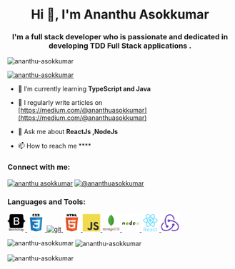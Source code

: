 <h1 align="center">Hi 👋, I'm Ananthu Asokkumar</h1>
<h3 align="center">I'm a full stack developer who is passionate and dedicated in developing TDD Full Stack applications .</h3>

<p align="left"> <img src="https://komarev.com/ghpvc/?username=ananthu-asokkumar&label=Profile%20views&color=0e75b6&style=flat" alt="ananthu-asokkumar" /> </p>

<p align="left"> <a href="https://github.com/ryo-ma/github-profile-trophy"><img src="https://github-profile-trophy.vercel.app/?username=ananthu-asokkumar" alt="ananthu-asokkumar" /></a> </p>

- 🌱 I’m currently learning **TypeScript and Java**

- 📝 I regularly write articles on [https://medium.com/@ananthuasokkumar](https://medium.com/@ananthuasokkumar)

- 💬 Ask me about **ReactJs ,NodeJs**

- 📫 How to reach me ****

<h3 align="left">Connect with me:</h3>
<p align="left">
<a href="https://linkedin.com/in/ananthu asokkumar" target="blank"><img align="center" src="https://raw.githubusercontent.com/rahuldkjain/github-profile-readme-generator/master/src/images/icons/Social/linked-in-alt.svg" alt="ananthu asokkumar" height="30" width="40" /></a>
<a href="https://medium.com/@ananthuasokkumar" target="blank"><img align="center" src="https://raw.githubusercontent.com/rahuldkjain/github-profile-readme-generator/master/src/images/icons/Social/medium.svg" alt="@ananthuasokkumar" height="30" width="40" /></a>
</p>

<h3 align="left">Languages and Tools:</h3>
<p align="left"> <a href="https://getbootstrap.com" target="_blank" rel="noreferrer"> <img src="https://raw.githubusercontent.com/devicons/devicon/master/icons/bootstrap/bootstrap-plain-wordmark.svg" alt="bootstrap" width="40" height="40"/> </a> <a href="https://www.w3schools.com/css/" target="_blank" rel="noreferrer"> <img src="https://raw.githubusercontent.com/devicons/devicon/master/icons/css3/css3-original-wordmark.svg" alt="css3" width="40" height="40"/> </a> <a href="https://git-scm.com/" target="_blank" rel="noreferrer"> <img src="https://www.vectorlogo.zone/logos/git-scm/git-scm-icon.svg" alt="git" width="40" height="40"/> </a> <a href="https://www.w3.org/html/" target="_blank" rel="noreferrer"> <img src="https://raw.githubusercontent.com/devicons/devicon/master/icons/html5/html5-original-wordmark.svg" alt="html5" width="40" height="40"/> </a> <a href="https://developer.mozilla.org/en-US/docs/Web/JavaScript" target="_blank" rel="noreferrer"> <img src="https://raw.githubusercontent.com/devicons/devicon/master/icons/javascript/javascript-original.svg" alt="javascript" width="40" height="40"/> </a> <a href="https://www.mongodb.com/" target="_blank" rel="noreferrer"> <img src="https://raw.githubusercontent.com/devicons/devicon/master/icons/mongodb/mongodb-original-wordmark.svg" alt="mongodb" width="40" height="40"/> </a> <a href="https://nodejs.org" target="_blank" rel="noreferrer"> <img src="https://raw.githubusercontent.com/devicons/devicon/master/icons/nodejs/nodejs-original-wordmark.svg" alt="nodejs" width="40" height="40"/> </a> <a href="https://reactjs.org/" target="_blank" rel="noreferrer"> <img src="https://raw.githubusercontent.com/devicons/devicon/master/icons/react/react-original-wordmark.svg" alt="react" width="40" height="40"/> </a> <a href="https://redux.js.org" target="_blank" rel="noreferrer"> <img src="https://raw.githubusercontent.com/devicons/devicon/master/icons/redux/redux-original.svg" alt="redux" width="40" height="40"/> </a> </p>

<p><img align="left" src="https://github-readme-stats.vercel.app/api/top-langs?username=ananthu-asokkumar&show_icons=true&locale=en&layout=compact" alt="ananthu-asokkumar" /></p>

<p>&nbsp;<img align="center" src="https://github-readme-stats.vercel.app/api?username=ananthu-asokkumar&show_icons=true&locale=en" alt="ananthu-asokkumar" /></p>

<p><img align="center" src="https://github-readme-streak-stats.herokuapp.com/?user=ananthu-asokkumar&" alt="ananthu-asokkumar" /></p>
